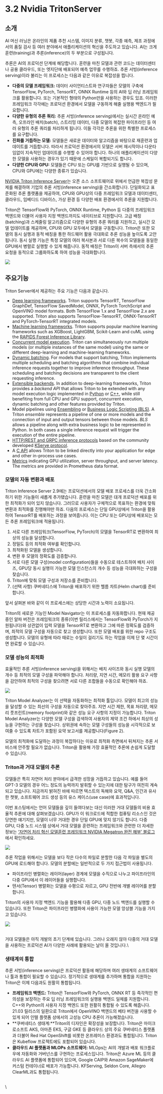 # 3.2 Nvidia TritonServer

## 소개&#x20;

AI 머신 러닝은 온라인의 제품 추천 시스템, 이미지 분류, 챗봇, 각종 예측, 제조 과정에서의 품질 검사 등 여러 분야에서 애플리케이션의 혁신을 주도하고 있습니다. AI는 크게 훈련(training)과 추론(inference)의 두 부분으로 구성됩니다.

추론은 AI의 프로덕션 단계에 해당합니다. 훈련을 마친 모델과 관련 코드는 데이터센터나 공용 클라우드, 또는 엣지단에 배포되어 예측 업무를 수행하죠. 추론 서빙(inference serving)이라 불리는 이 프로세스는 다음과 같은 이유로 복잡성을 띕니다.

* **다중의 모델 프레임워크:** 데이터 사이언티스트와 연구자들은 모델의 구축에 TensorFlow, PyTorch, TensorRT, ONNX Runtime 등의 AI와 딥 러닝 프레임워크를 활용합니다. 또는 기본적인 형태의 Python만을 사용하는 경우도 있죠. 이러한 프레임워크 각각에는 프로덕션 환경에서 모델을 구동하게 해줄 실행용 백엔드가 필요합니다.
* **다양한 유형의 추론 쿼리:** 추론 서빙(inference serving)에서는 실시간 온라인 예측, 오프라인 배치(batch), 스트리밍 데이터, 다중 모델의 복잡한 파이프라인 등 여러 유형의 추론 쿼리를 처리하게 됩니다. 이들 각각은 추론을 위한 특별한 프로세스를 요구합니다.
* **진화를 거듭하는 모델:** 모델들은 새로운 데이터와 알고리즘을 바탕으로 재훈련과 업데이트를 거듭합니다. 따라서 프로덕션 환경에서의 모델은 서버 재시작이나 다운타임없이 지속적인 업데이트를 수행할 수 있어야 합니다. 하나의 애플리케이션이 다양한 모델을 사용하는 경우가 있기 때문에 스케일이 복합되기도 합니다.
* **다양한 CPU와 GPU:** 모델들은 CPU 또는 GPU를 기반으로 실행될 수 있으며, CPU와 GPU에는 다양한 종류가 있습니다.

[NVIDIA Triton Inference Server](https://developer.nvidia.com/nvidia-triton-inference-server)는 오픈 소스 소프트웨어로 위에서 언급한 복잡성 문제를 해결하여 기업의 추론 서빙(inference serving)을 간소화합니다. 단일화되고 표준화된 추론 플랫폼을 제공하여, CPU와 GPU상의 다중 프레임워크 모델과 데이터센터, 클라우드, 임베디드 디바이스, 가상 환경 등 다양한 배포 환경에서의 추론을 지원합니다.

Triton은 TensorFlow와 PyTorch, ONNX Runtime, Python 등 다중의 프레임워크 백엔드와 더불어 사용자 지정 백엔드까지도 네이티브로 지원합니다. 고급 배칭(batching)과 스케줄링 알고리즘으로 다양한 유형의 추론 쿼리를 지원하고, 실시간 모델 업데이트를 제공하며, CPU와 GPU 모두에서 모델을 구동합니다. Triton은 또한 모델의 동시 실행과 동적 배칭을 통한 하드웨어 활용 극대화로 추론 성능을 높이도록 고안됩니다. 동시 실행 기능은 특정 모델의 여러 복사본과 서로 다른 복수의 모델들을 동일한 GPU에서 병렬로 실행할 수 있게 해줍니다. 동적 배칭은 Triton이 서버 측에서의 추론 요청을 동적으로 그룹화하도록 하여 성능을 극대화합니다.

![](https://blogs.nvidia.co.kr/2021/06/04/simplifying-ai-inference-in-production-with-triton/1-104/)

## 주요기능

Triton Server에서 제공하는 주요 기능은 다음과 같습니다.

* [Deep learning frameworks](https://github.com/triton-inference-server/backend). Triton supports TensorRT, TensorFlow GraphDef, TensorFlow SavedModel, ONNX, PyTorch TorchScript and OpenVINO model formats. Both TensorFlow 1.x and TensorFlow 2.x are supported. Triton also supports TensorFlow-TensorRT, ONNX-TensorRT and PyTorch-TensorRT integrated models.
* [Machine learning frameworks](https://github.com/triton-inference-server/fil\_backend). Triton supports popular machine learning frameworks such as XGBoost, LightGBM, Scikit-Learn and cuML using the [RAPIDS Forest Inference Library](https://medium.com/rapids-ai/rapids-forest-inference-library-prediction-at-100-million-rows-per-second-19558890bc35).
* [Concurrent model execution](https://github.com/skvpslab/server/blob/main/docs/architecture.md#concurrent-model-execution). Triton can simultaneously run multiple models (or multiple instances of the same model) using the same or different deep-learning and machine-learning frameworks.
* [Dynamic batching](https://github.com/skvpslab/server/blob/main/docs/architecture.md#models-and-schedulers). For models that support batching, Triton implements multiple scheduling and batching algorithms that combine individual inference requests together to improve inference throughput. These scheduling and batching decisions are transparent to the client requesting inference.
* [Extensible backends](https://github.com/triton-inference-server/backend). In addition to deep-learning frameworks, Triton provides a _backend API_ that allows Triton to be extended with any model execution logic implemented in [Python](https://github.com/triton-inference-server/python\_backend) or [C++](https://github.com/triton-inference-server/backend/blob/main/README.md#triton-backend-api), while still benefiting from full CPU and GPU support, concurrent execution, dynamic batching and other features provided by Triton.
* Model pipelines using [Ensembling](https://github.com/skvpslab/server/blob/main/docs/architecture.md#ensemble-models) or [Business Logic Scripting (BLS)](https://github.com/triton-inference-server/python\_backend#business-logic-scripting). A Triton _ensemble_ represents a pipeline of one or more models and the connection of input and output tensors between those models. _BLS_ allows a pipeline along with extra business logic to be represented in Python. In both cases a single inference request will trigger the execution of the entire pipeline.
* [HTTP/REST and GRPC inference protocols](https://github.com/skvpslab/server/blob/main/docs/inference\_protocols.md) based on the community developed [KServe protocol](https://github.com/kserve/kserve/tree/master/docs/predict-api/v2).
* A [C API](https://github.com/skvpslab/server/blob/main/docs/inference\_protocols.md#c-api) allows Triton to be linked directly into your application for edge and other in-process use cases.
* [Metrics](https://github.com/skvpslab/server/blob/main/docs/metrics.md) indicating GPU utilization, server throughput, and server latency. The metrics are provided in Prometheus data format.



### **모델의 자동 변환과 배포**

Triton Inference Server 2.9에는 프로덕션에서의 모델 배포 프로세스를 더욱 간소화하기 위한 기능들이 새롭게 추가됐습니다. 훈련을 마친 모델은 대개 프로덕션 배포를 위한 최적화가 되어 있지 않습니다. 그러므로 사용자가 구체적으로 목표하는 환경에 맞춰 변환과 최적화를 진행해야만 하죠. 다음의 프로세스는 단일 GPU상에서 Triton을 활용하여 TensorRT를 배포하는 과정을 보여줍니다. 이는 CPU 또는 GPU상에 배포되는 모든 추론 프레임워크에 적용됩니다.

1. 서로 다른 프레임워크(TensorFlow, PyTorch)의 모델을 TensorRT로 변환하여 최상의 성능을 달성합니다.
2. 정밀도 등의 최적화 여부를 확인합니다.
3. 최적화된 모델을 생성합니다.
4. 변환 후 모델의 정확도를 검증합니다.
5. 서로 다른 모델 구성(model configuration)들을 수동으로 테스트하여 배치 사이즈, GPU당 동시 실행이 가능한 모델 인스턴스의 개수 등 성능을 극대화하는 구성을 찾습니다.
6. Triton에 맞춰 모델 구성과 저장소를 준비합니다.
7. (선택 사항) 쿠버네티스에 Triton을 배포하기 위한 헬름 차트(Helm chart)를 준비합니다.

앞서 살펴본 바와 같이 이 프로세스에는 상당한 시간과 노력이 소요됩니다.

Triton의 새로운 기능인 Model Navigator는 이 프로세스를 자동화합니다. 현재 제공 중인 알파 버전은 프레임워크의 종류(이번 릴리스에서는 TensorFlow와 PyTorch가 지원됩니다)와 상관없이 입력 모델을 TensorRT로 변환하고 그에 따른 정확도를 검증하며, 최적의 모델 구성을 자동으로 찾고 생성합니다. 또한 모델 배포를 위한 repo 구조도 생성합니다. 모델의 유형에 따라 때로는 수일이 걸리기도 하는 작업을 이제 단 몇 시간이면 완료할 수 있습니다.



### **모델 성능의 최적화**

효율적인 추론 서빙(inference serving)을 위해서는 배치 사이즈와 동시 실행 모델의 개수 등 최적의 모델 구성을 파악해야 합니다. 처리량, 지연 시간, 메모리 활용 요구 사항을 감안하여 최적의 구성을 찾으려면 서로 다른 조합들을 수동으로 확인해야 하죠.

![](https://blogs.nvidia.co.kr/wp-content/uploads/sites/16/2021/06/2.jpg)

Triton Model Analyzer는 이 선택을 자동화하는 최적화 툴입니다. 모델이 최고의 성능을 달성할 수 있는 최선의 구성을 자동으로 찾아주죠. 지연 시간 제한, 목표 처리량, 메모리 풋프린트(memory footprint)와 같은 성능 요구 사항의 지정이 가능합니다. Triton Model Analyzer는 다양한 모델 구성을 검색하여 사용자의 제약 조건 하에서 최상의 성능을 구현하는 구성을 찾습니다. 상위권에 속하는 모델 구성들의 성능을 시각적으로 보여줄 수 있도록 차트가 포함된 요약 보고서를 제공합니다(Figure 2).

모델의 최적화에 도달하는 과정이 복잡하다는 이유로 최적화 측면에서 뒤쳐지는 추론 서비스에 안주할 필요가 없습니다. Triton을 활용해 가장 효율적인 추론에 손쉽게 도달할 수 있습니다.



### **Triton과 거대 모델의 추론**

모델들은 특히 자연어 처리 분야에서 급격한 성장을 거듭하고 있습니다. 예를 들어 GPT-3 모델의 경우 어느 정도의 능력까지 발휘할 수 있는지에 대한 탐구가 여전히 계속되고 있습니다. 지금까지 밝혀진 바에 따르면 텍스트의 독해와 요약, Q\&A, 인간과 유사한 챗봇, 소프트웨어 코드 생성 등의 유스 케이스(use case)에 효과적입니다.

이번 포스팅에서는 언어 모델들을 깊이 들여다보는 대신 이러한 거대 모델들의 비용 효율적 추론에 대해 살펴보겠습니다. GPU가 이 워크로드에 적합한 컴퓨팅 리소스인 것은 당연한 얘기지만, 모델이 너무 거대한 경우 단일 GPU에 맞지 않기도 합니다. 다중 GPU, 다중 노드 시스템 상에서 거대 모델을 훈련하는 프레임워크와 관련한 더 자세한 정보는 [‘자연어 처리 혁신 모델훈련 프레임워크 NVIDIA Megatron 완전 해부’ 블로그](https://blogs.nvidia.co.kr/2021/05/17/scaling-language-model-training-to-a-trillion-parameters-using-megatron/)에서 확인하세요.

![](https://blogs.nvidia.co.kr/wp-content/uploads/sites/16/2021/06/3.jpg)

추론 작업을 위해서는 모델을 보다 작은 다수의 파일로 분할한 다음 각 파일을 별도의 GPU에 로드해야 합니다. 모델의 분할에는 일반적으로 두 가지 접근법이 사용됩니다.

* 파이프라인 병렬화는 레이어(layer) 경계에 모델을 수직으로 나누고 파이프라인의 다중 GPU에서 이 레이어들을 실행합니다.
* 텐서(Tensor) 병렬화는 모델을 수평으로 자르고, GPU 전반에 개별 레이어를 분할합니다.

Triton의 사용자 지정 백엔드 기능을 활용해 다중 GPU, 다중 노드 백엔드를 실행할 수 있습니다. 또한 Triton은 파이프라인 병렬화에 사용이 가능한 모델 앙상블 기능을 가지고 있습니다.

![](https://blogs.nvidia.co.kr/wp-content/uploads/sites/16/2021/06/4.jpg)

[\
](https://blogs.nvidia.co.kr/2021/06/04/simplifying-ai-inference-in-production-with-triton/4-16/)거대 모델들은 아직 개발의 초기 단계에 있습니다. 그러나 오래지 않아 다중의 거대 모델을 사용하는 프로덕션 AI가 다양한 사례에 활용되는 날이 올 것입니다.\


### **생태계의 통합**

추론 서빙(inference serving)은 프로덕션 활동에 해당하며 여러 생태계의 소프트웨어나 툴과 통합이 필요할 수 있습니다. 정기적으로 생태계를 추가하며 통합을 지원하는 Triton은 이제 다음과도 원활히 통합됩니다.

* **프레임워크 백엔드:** Triton은 TensorFlow와 PyTorch, ONNX RT 등 즉각적인 편의성을 보장하는 주요 딥 러닝 프레임워크의 실행용 백엔드 일체를 지원합니다. C++와 Python의 사용자 지정 백엔드 또한 원활히 통합될 수 있도록 해줍니다. 21.03 릴리스의 일환으로 Triton에서 OpenVINO 백엔드의 베타 버전을 사용할 수 있게 되어 인텔 플랫폼 상에서의 고성능 CPU 추론이 가능해졌습니다.
* **쿠버네티스 생태계:**Triton의 디자인은 확장성을 보장합니다. Triton은 마이크로소프트 AKS, 아마존 EKS, 구글 GKE 등 클라우드 상의 주요 쿠버네티스 플랫폼과 더불어 Red Hat OpenShift를 비롯한 온프레미스 환경과도 통합됩니다. Triton은 Kubeflow 프로젝트에도 포함되어 있습니다.
* **클라우드 AI 플랫폼과 MLOPs 소프트웨어:** MLOps는 AI의 개발과 배포 워크플로우에 자동화와 거버넌스를 구현하는 프로세스입니다. Triton은 Azure ML 등의 클라우드 AI 플랫폼에 통합되어 있으며, Google CAIP와 Amazon SageMaker에 커스텀 컨테이너로 배포가 가능합니다. KFServing, Seldon Core, Allegro ClearML과도 통합됩니다.

\
\

